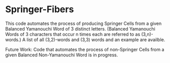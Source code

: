 # Springer-Fibers

This code automates the process of producing Springer Cells from a given Balanced Yamanouchi Word of 3 distinct letters. 
(Balanced Yamanouchi Words of 3 characters that occur n times each are referred to as (3,n)-words.)
A list of all (3,2)-words and (3,3) words and an example are availble. 

Future Work: Code that automates the process of non-Springer Cells from a given Balanced Non-Yamanouchi Word is in progress.
